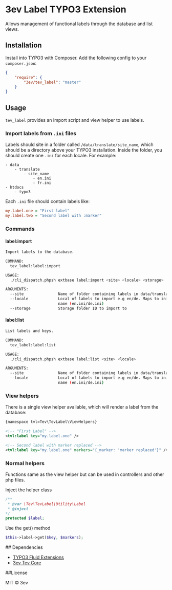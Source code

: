 # 3ev Label TYPO3 Extension

Allows management of functional labels through the database and list views.

## Installation

Install into TYPO3 with Composer. Add the following config to your `composer.json`:

```json
{
    "require": {
        "3ev/tev_label": "master"
    }
}
```

## Usage

`tev_label` provides an import script and view helper to use labels.

### Import labels from `.ini` files

Labels should site in a folder called `/data/translate/site_name`, which should
be a directory above your TYPO3 installation. Inside the folder, you should create
one `.ini` for each locale. For example:

```
- data
    - translate
        - site_name
            - en.ini
            - fr.ini
- htdocs
    - typo3
```

Each `.ini` file should contain labels like:

```ini
my.label.one = "First label"
my.label.two = "Second label with :marker"
```

### Commands

#### label:import

```sh
Import labels to the database.

COMMAND:
  tev_label:label:import

USAGE:
  ./cli_dispatch.phpsh extbase label:import <site> <locale> <storage>

ARGUMENTS:
  --site               Name of folder containing labels in data/translate
  --locale             Local of labels to import e.g en/de. Maps to ini file
                       name (en.ini/de.ini)
  --storage            Storage folder ID to import to
```

#### label:list

```sh
List labels and keys.

COMMAND:
  tev_label:label:list

USAGE:
  ./cli_dispatch.phpsh extbase label:list <site> <locale>

ARGUMENTS:
  --site               Name of folder containing labels in data/translate
  --locale             Local of labels to import e.g en/de. Maps to ini file
                       name (en.ini/de.ini)
```

### View helpers

There is a single view helper available, which will render a label from the database:

```xml
{namespace tvl=Tev\TevLabel\ViewHelpers}

<!-- "First Label" -->
<tvl:label key="my.label.one" />

<!-- Second label with marker replaced -->
<tvl:label key="my.label.one" markers="{_marker: 'marker replaced'}" />
```

### Normal helpers

Functions same as the view helper but can be used in controllers and other php files.

Inject the helper class

```php
/**
 * @var \Tev\TevLabel\Utility\Label
 * @inject
*/
protected $label;
```
Use the get() method
```php
$this->label->get($key, $markers);
```

## Dependencies

- [TYPO3 Fluid Extensions](https://github.com/FluidTYPO3)
- [3ev Tev Core](https://github.com/3ev/tev)

##License

MIT © 3ev

